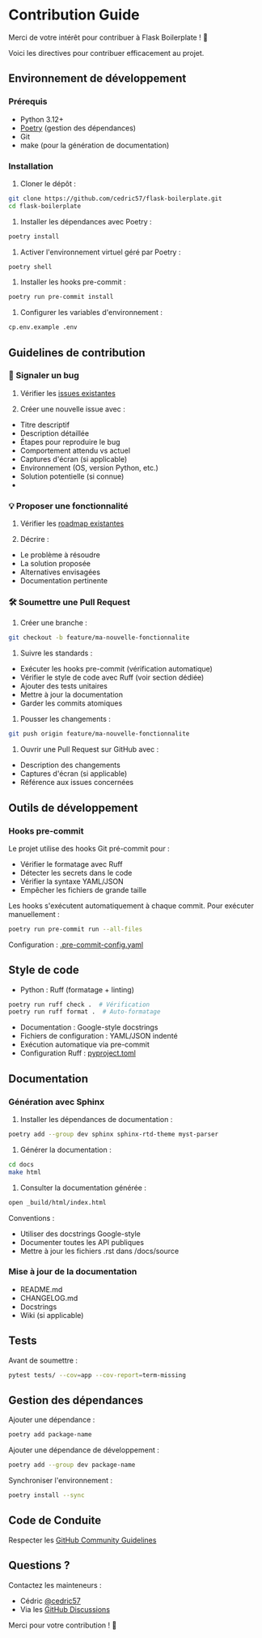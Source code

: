 # Contribution Guide

Merci de votre intérêt pour contribuer à Flask Boilerplate ! 🚀

Voici les directives pour contribuer efficacement au projet.

## Environnement de développement

### Prérequis

- Python 3.12+
- [Poetry](https://python-poetry.org/) (gestion des dépendances)
- Git
- make (pour la génération de documentation)

### Installation

1. Cloner le dépôt :

```bash
git clone https://github.com/cedric57/flask-boilerplate.git
cd flask-boilerplate
```

1. Installer les dépendances avec Poetry :

```bash
poetry install
```

1. Activer l'environnement virtuel géré par Poetry :

```bash
poetry shell
```

1. Installer les hooks pre-commit :

```bash
poetry run pre-commit install
```

1. Configurer les variables d'environnement :

```bash
cp.env.example .env
```

## Guidelines de contribution

### 🐛 Signaler un bug

1. Vérifier les [issues existantes](https://github.com/cedric57/flask-boilerplate/issues)

1. Créer une nouvelle issue avec :

- Titre descriptif
- Description détaillée
- Étapes pour reproduire le bug
- Comportement attendu vs actuel
- Captures d'écran (si applicable)
- Environnement (OS, version Python, etc.)
- Solution potentielle (si connue)
-

### 💡 Proposer une fonctionnalité

1. Vérifier les [roadmap existantes](https://github.com/cedric57/flask-boilerplate/issues)

1. Décrire :

- Le problème à résoudre
- La solution proposée
- Alternatives envisagées
- Documentation pertinente

### 🛠 Soumettre une Pull Request

1. Créer une branche :

```bash
git checkout -b feature/ma-nouvelle-fonctionnalite
```

1. Suivre les standards :

- Exécuter les hooks pre-commit (vérification automatique)
- Vérifier le style de code avec Ruff (voir section dédiée)
- Ajouter des tests unitaires
- Mettre à jour la documentation
- Garder les commits atomiques

1. Pousser les changements :

```bash
git push origin feature/ma-nouvelle-fonctionnalite
```

1. Ouvrir une Pull Request sur GitHub avec :

- Description des changements
- Captures d'écran (si applicable)
- Référence aux issues concernées

## Outils de développement

### Hooks pre-commit

Le projet utilise des hooks Git pré-commit pour :

- Vérifier le formatage avec Ruff
- Détecter les secrets dans le code
- Vérifier la syntaxe YAML/JSON
- Empêcher les fichiers de grande taille

Les hooks s'exécutent automatiquement à chaque commit. Pour exécuter manuellement :

```bash
poetry run pre-commit run --all-files
```

Configuration : [.pre-commit-config.yaml](https://github.com/cedric57/flask-boilerplate/blob/main/.pre-commit-config.yaml)

## Style de code

- Python : Ruff (formatage + linting)

```bash
poetry run ruff check .  # Vérification
poetry run ruff format .  # Auto-formatage
```

- Documentation : Google-style docstrings
- Fichiers de configuration : YAML/JSON indenté
- Exécution automatique via pre-commit
- Configuration Ruff : [pyproject.toml](https://github.com/cedric57/flask-boilerplate/blob/main/pyproject.toml)

## Documentation

### Génération avec Sphinx

1. Installer les dépendances de documentation :

```bash
poetry add --group dev sphinx sphinx-rtd-theme myst-parser
```

1. Générer la documentation :

```bash
cd docs
make html
```

1. Consulter la documentation générée :

```bash
open _build/html/index.html
```

Conventions :

- Utiliser des docstrings Google-style
- Documenter toutes les API publiques
- Mettre à jour les fichiers .rst dans /docs/source

### Mise à jour de la documentation

- README.md
- CHANGELOG.md
- Docstrings
- Wiki (si applicable)

## Tests

Avant de soumettre :

```bash
pytest tests/ --cov=app --cov-report=term-missing
```

## Gestion des dépendances

Ajouter une dépendance :

```bash
poetry add package-name
```

Ajouter une dépendance de développement :

```bash
poetry add --group dev package-name
```

Synchroniser l'environnement :

```bash
poetry install --sync
```

## Code de Conduite

Respecter les [GitHub Community Guidelines](https://docs.github.com/en/site-policy/github-terms/github-community-guidelines)

## Questions ?

Contactez les mainteneurs :

- Cédric [@cedric57](https://github.com/cedric57)
- Via les [GitHub Discussions](https://github.com/cedric57/flask-boilerplate/discussions)

Merci pour votre contribution ! 🙌
